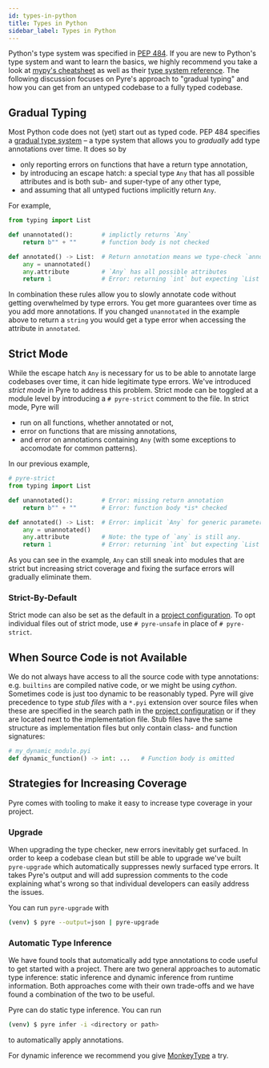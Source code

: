 ```yaml
---
id: types-in-python
title: Types in Python
sidebar_label: Types in Python
---
```


Python's type system was specified in [PEP 484](https://www.python.org/dev/peps/pep-0484/). If you are new to Python's type system and want to learn the basics, we highly recommend you take a look at [mypy's cheatsheet](https://mypy.readthedocs.io/en/stable/cheat_sheet_py3.html) as well as their [type system reference](https://mypy.readthedocs.io/en/stable/builtin_types.html). The following discussion focuses on Pyre's approach to "gradual typing" and how you can get from an untyped codebase to a fully typed codebase.

## Gradual Typing
Most Python code does not (yet) start out as typed code. PEP 484 specifies a [gradual type system](https://en.wikipedia.org/wiki/Gradual_typing) – a type system that allows you to *gradually* add type annotations over time. It does so by

- only reporting errors on functions that have a return type annotation,
- by introducing an escape hatch: a special type `Any` that has all possible attributes and is both sub- and super-type of any other type,
- and assuming that all untyped fuctions implicitly return `Any`.

For example,
```python
from typing import List

def unannotated():        # implictly returns `Any`
    return b"" + ""       # function body is not checked

def annotated() -> List:  # Return annotation means we type-check `annotated`
    any = unannotated()
    any.attribute         # `Any` has all possible attributes
    return 1              # Error: returning `int` but expecting `List`
```

In combination these rules allow you to slowly annotate code without getting overwhelmed by type errors. You get more guarantees over time as you add more annotations. If you changed `unannotated` in the example above to return a `string` you would get a type error when accessing the attribute in `annotated`.

## Strict Mode
While the escape hatch `Any` is necessary for us to be able to annotate large codebases over time, it can hide legitimate type errors. We've introduced *strict mode* in Pyre to address this problem. Strict mode can be toggled at a module level by introducing a `# pyre-strict` comment to the file. In strict mode, Pyre will

- run on all functions, whether annotated or not,
- error on functions that are missing annotations,
- and error on annotations containing `Any` (with some exceptions to accomodate for common patterns).

In our previous example,
```python
# pyre-strict
from typing import List

def unannotated():        # Error: missing return annotation
    return b"" + ""       # Error: function body *is* checked

def annotated() -> List:  # Error: implicit `Any` for generic parameter to `List`
    any = unannotated()
    any.attribute         # Note: the type of `any` is still any.
    return 1              # Error: returning `int` but expecting `List`
```

As you can see in the example, `Any` can still sneak into modules that are strict but increasing strict coverage and fixing the surface errors will gradually eliminate them.

### Strict-By-Default
Strict mode can also be set as the default in a [project configuration](configuration.md). To opt individual files out of strict mode, use `# pyre-unsafe` in place of `# pyre-strict`.

## When Source Code is not Available
We do not always have access to all the source code with type annotations: e.g. `builtins` are compiled native code, or we might be using *cython*. Sometimes code is just too dynamic to be reasonably typed. Pyre will give precedence to type *stub files* with a `*.pyi` extension over source files when these are specified in the search path in the [project configuration](configuration.md) or if they are located next to the implementation file.
Stub files have the same structure as implementation files but only contain class- and function signatures:

```python
# my_dynamic_module.pyi
def dynamic_function() -> int: ...   # Function body is omitted
```

## Strategies for Increasing Coverage
Pyre comes with tooling to make it easy to increase type coverage in your project.

### Upgrade
When upgrading the type checker, new errors inevitably get surfaced. In order to keep a codebase clean but still be able to upgrade we've built `pyre-upgrade` which automatically suppresses newly surfaced type errors. It takes Pyre's output and will add supression comments to the code explaining what's wrong so that individual developers can easily address the issues.

You can run `pyre-upgrade` with
```bash
(venv) $ pyre --output=json | pyre-upgrade
```

### Automatic Type Inference
We have found tools that automatically add type annotations to code useful to get started with a project. There are two general approaches to automatic type inference: static inference and dynamic inference from runtime information. Both approaches come with their own trade-offs and we have found a combination of the two to be useful.

Pyre can do static type inference. You can run
```bash
(venv) $ pyre infer -i <directory or path>
```
to automatically apply annotations.

For dynamic inference we recommend you give [MonkeyType](https://github.com/Instagram/MonkeyType) a try.
